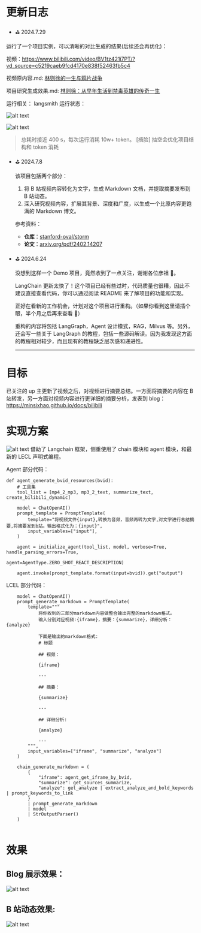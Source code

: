 # 更新日志

- ⛳️ 2024.7.29

运行了一个项目实例，可以清晰的对比生成的结果(后续还会再优化)：

视频：https://www.bilibili.com/video/BV1tz421i7PT/?vd_source=c5219caeb9fcd4170e838f52463fb5c4

视频原内容.md: [林则徐的一生与鸦片战争
](/docs/video.md)

项目研究生成效果.md: [林则徐：从早年生活到禁毒英雄的传奇一生
](/docs/article.md)

运行相关：
langsmith 运行状态：

![alt text](image-2.png)

![alt text](image-1.png)

> 总耗时接近 400 s，每次运行消耗 10w+ token。 [捂脸]
> 抽空会优化项目结构和 token 消耗

- ⛳️ 2024.7.8

  该项目包括两个部分：

  1. 将 B 站视频内容转化为文字，生成 Markdown 文档，并提取摘要发布到 B 站动态。
  2. 深入研究视频内容，扩展其背景、深度和广度，以生成一个比原内容更饱满的 Markdown 博文。

  参考资料：

  - **仓库**：[stanford-oval/storm](https://github.com/stanford-oval/storm)
  - **论文**：[arxiv.org/pdf/2402.14207](https://arxiv.org/pdf/2402.14207)

- ⛳️ 2024.6.24

  没想到这样一个 Demo 项目，竟然收到了一点关注，谢谢各位彦祖 🤵。

  LangChain 更新太快了！这个项目已经有些过时，代码质量也很糟，因此不建议直接查看代码，你可以通过阅读 README 来了解项目的功能和实现。

  正好在看新的工作机会，计划对这个项目进行重构。（如果你看到这里请插个眼，半个月之后再来查看 👋）

  重构的内容将包括 LangGraph，Agent 设计模式，RAG，Milvus 等。另外，还会写一些关于 LangGraph 的教程，包括一些源码解读。因为我发现这方面的教程相对较少，而且现有的教程缺乏层次感和递进性。

  ***

# 目标

已关注的 up 主更新了视频之后，对视频进行摘要总结。一方面将摘要的内容在 B 站转发，另一方面对视频内容进行更详细的摘要分析，发表到 blog：https://minsixhao.github.io/docs/bilibili

# 实现方案

![alt text](结构图.png)
借助了 Langchain 框架，侧重使用了 chain 模块和 agent 模块，和最新的 LECL 声明式编程。

Agent 部分代码：

```
def agent_generate_bvid_resources(bvid):
    # 工具集
    tool_list = [mp4_2_mp3, mp3_2_text, summarize_text, create_bilibili_dynamic]

    model = ChatOpenAI()
    prompt_template = PromptTemplate(
        template="将视频文件{input},转换为音频，音频再转为文字,对文字进行总结摘要,将摘要发到b站。输出格式化为：{input}",
        input_variables=["input"],
    )

    agent = initialize_agent(tool_list, model, verbose=True, handle_parsing_errors=True,
                             agent=AgentType.ZERO_SHOT_REACT_DESCRIPTION)

    agent.invoke(prompt_template.format(input=bvid)).get("output")
```

LCEL 部分代码：

```
    model = ChatOpenAI()
    prompt_generate_markdown = PromptTemplate(
        template="""
            将你收到的三部分markdown内容做整合输出完整的markdown格式。
            输入分别对应视频:{iframe}，摘要：{summarize}，详细分析：{analyze}

            下面是输出的markdown格式:
            # 标题

            ## 视频：

            {iframe}

            ---

            ## 摘要：

            {summarize}

            ---

            ## 详细分析:

            {analyze}

            ---
        """,
        input_variables=["iframe", "summarize", "analyze"]
    )

    chain_generate_markdown = (
        {
            "iframe": agent_get_iframe_by_bvid,
            "summarize": get_sources_summarize,
            "analyze": get_analyze | extract_analyze_and_bold_keywords | prompt_keywords_to_link
        }
        | prompt_generate_markdown
        | model
        | StrOutputParser()
    )


```

# 效果

## Blog 展示效果：

![alt text](YZy1Ox52bl.jpg)

## B 站动态效果:

![alt text](image.png)
